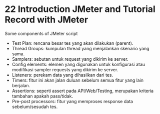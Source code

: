 # 22 Introduction JMeter and Tutorial Record with JMeter
Some components of JMeter script
- Test Plan: rencana besar tes yang akan 
dilakukan (parent).
- Thread Groups: kumpulan thread yang
menjalankan skenario yang sama.
- Samplers: sebutan untuk request
yang dikirim ke server.
- Config  elements: elemen yang
digunakan untuk konfigurasi atau
modifikasi sampler requests yang dikirim 
ke server.
- Listeners: perekam data yang dihasilkan
dari tes.
- Timers: fitur ini akan jalan duluan
sebelum semua fitur yang lain berjalan.
- Assertions: seperti assert pada API/Web/Testing,
merupakan kriteria tambahan apakah pass/tidak.
- Pre-post processors: fitur yang
memproses response data sebelum/sesudah tes.
